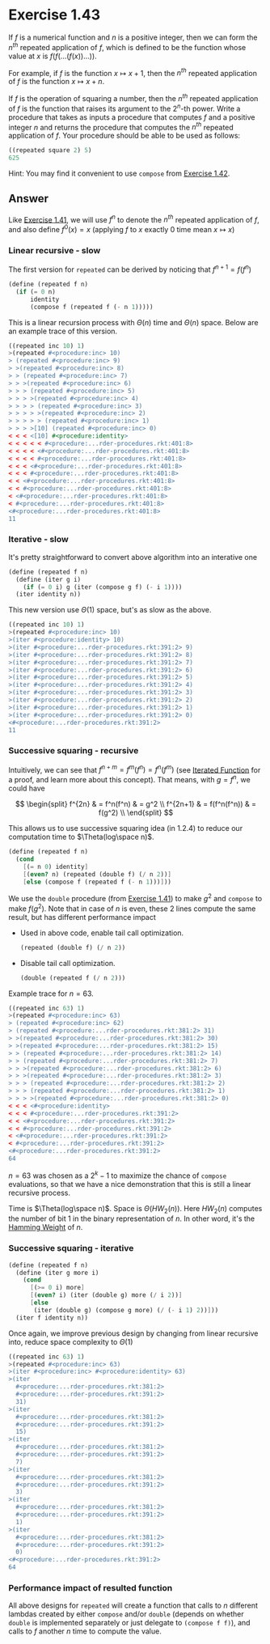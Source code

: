 # Exercise 1.43

If $f$ is a numerical function and $n$ is a positive integer, then we can form
the $n^{th}$ repeated application of $f$, which is defined to be the function
whose value at $x$ is $f(f(\ldots(f(x))\ldots))$.

For example, if $f$ is the function $x \mapsto x+1$, then the $n^{th}$ repeated
application of $f$ is the function $x \mapsto x+n$.

If $f$ is the operation of squaring a number, then the $n^{th}$ repeated
application of $f$ is the function that raises its argument to the $2^n$-th
power. Write a procedure that takes as inputs a procedure that computes $f$ and
a positive integer $n$ and returns the procedure that computes the $n^{th}$
repeated application of $f$. Your procedure should be able to be used as
follows:

```scheme
((repeated square 2) 5)
625
```

Hint: You may find it convenient to use `compose` from
[Exercise 1.42](./1.42.md).

## Answer

Like [Exercise 1.41](./1.41.md), we will use $f^n$ to denote the $n^{th}$
repeated application of $f$, and also define $f^0(x) = x$ (applying $f$ to $x$
exactly 0 time mean $x \mapsto x$)

### Linear recursive - slow

The first version for `repeated` can be derived by noticing that
$f^{n+1} = f(f^n)$

```scheme
(define (repeated f n)
  (if (= 0 n)
      identity
      (compose f (repeated f (- n 1)))))
```

This is a linear recursion process with $\Theta(n)$ time and $\Theta(n)$ space.
Below are an example trace of this version.

```scheme
((repeated inc 10) 1)
>(repeated #<procedure:inc> 10)
> (repeated #<procedure:inc> 9)
> >(repeated #<procedure:inc> 8)
> > (repeated #<procedure:inc> 7)
> > >(repeated #<procedure:inc> 6)
> > > (repeated #<procedure:inc> 5)
> > > >(repeated #<procedure:inc> 4)
> > > > (repeated #<procedure:inc> 3)
> > > > >(repeated #<procedure:inc> 2)
> > > > > (repeated #<procedure:inc> 1)
> > > >[10] (repeated #<procedure:inc> 0)
< < < <[10] #<procedure:identity>
< < < < < #<procedure:...rder-procedures.rkt:401:8>
< < < < <#<procedure:...rder-procedures.rkt:401:8>
< < < < #<procedure:...rder-procedures.rkt:401:8>
< < < <#<procedure:...rder-procedures.rkt:401:8>
< < < #<procedure:...rder-procedures.rkt:401:8>
< < <#<procedure:...rder-procedures.rkt:401:8>
< < #<procedure:...rder-procedures.rkt:401:8>
< <#<procedure:...rder-procedures.rkt:401:8>
< #<procedure:...rder-procedures.rkt:401:8>
<#<procedure:...rder-procedures.rkt:401:8>
11
```

### Iterative - slow

It's pretty straightforward to convert above algorithm into an interative one

```scheme
(define (repeated f n)
  (define (iter g i)
    (if (= 0 i) g (iter (compose g f) (- i 1))))
  (iter identity n))
```

This new version use $\Theta(1)$ space, but's as slow as the above.

```scheme
((repeated inc 10) 1)
>(repeated #<procedure:inc> 10)
>(iter #<procedure:identity> 10)
>(iter #<procedure:...rder-procedures.rkt:391:2> 9)
>(iter #<procedure:...rder-procedures.rkt:391:2> 8)
>(iter #<procedure:...rder-procedures.rkt:391:2> 7)
>(iter #<procedure:...rder-procedures.rkt:391:2> 6)
>(iter #<procedure:...rder-procedures.rkt:391:2> 5)
>(iter #<procedure:...rder-procedures.rkt:391:2> 4)
>(iter #<procedure:...rder-procedures.rkt:391:2> 3)
>(iter #<procedure:...rder-procedures.rkt:391:2> 2)
>(iter #<procedure:...rder-procedures.rkt:391:2> 1)
>(iter #<procedure:...rder-procedures.rkt:391:2> 0)
<#<procedure:...rder-procedures.rkt:391:2>
11
```

### Successive squaring - recursive

Intuitively, we can see that $f^{n+m} = f^m(f^n) = f^n(f^m)$ (see [Iterated
Function][iter-fn] for a proof, and learn more about this concept). That means,
with $g = f^n$, we could have

[iter-fn]: https://en.wikipedia.org/wiki/Iterated_function

$$
\begin{split}
f^{2n}   & = f^n(f^n)    & = g^2    \\
f^{2n+1} & = f(f^n(f^n)) & = f(g^2) \\
\end{split}
$$

This allows us to use successive squaring idea (in 1.2.4) to reduce our
computation time to $\Theta(log\space n)$.

```scheme
(define (repeated f n)
  (cond
    [(= n 0) identity]
    [(even? n) (repeated (double f) (/ n 2))]
    [else (compose f (repeated f (- n 1)))]))
```

We use the `double` procedure (from [Exercise 1.41](./1.41.md)) to make $g^2$
and `compose` to make $f(g^2)$. Note that in case of $n$ is even, these 2 lines
compute the same result, but has different performance impact

- Used in above code, enable tail call optimization.

  ```scheme
  (repeated (double f) (/ n 2))
  ```

- Disable tail call optimization.

  ```scheme
  (double (repeated f (/ n 2)))
  ```

Example trace for $n = 63$.

```scheme
((repeated inc 63) 1)
>(repeated #<procedure:inc> 63)
> (repeated #<procedure:inc> 62)
> (repeated #<procedure:...rder-procedures.rkt:381:2> 31)
> >(repeated #<procedure:...rder-procedures.rkt:381:2> 30)
> >(repeated #<procedure:...rder-procedures.rkt:381:2> 15)
> > (repeated #<procedure:...rder-procedures.rkt:381:2> 14)
> > (repeated #<procedure:...rder-procedures.rkt:381:2> 7)
> > >(repeated #<procedure:...rder-procedures.rkt:381:2> 6)
> > >(repeated #<procedure:...rder-procedures.rkt:381:2> 3)
> > > (repeated #<procedure:...rder-procedures.rkt:381:2> 2)
> > > (repeated #<procedure:...rder-procedures.rkt:381:2> 1)
> > > >(repeated #<procedure:...rder-procedures.rkt:381:2> 0)
< < < <#<procedure:identity>
< < < #<procedure:...rder-procedures.rkt:391:2>
< < <#<procedure:...rder-procedures.rkt:391:2>
< < #<procedure:...rder-procedures.rkt:391:2>
< <#<procedure:...rder-procedures.rkt:391:2>
< #<procedure:...rder-procedures.rkt:391:2>
<#<procedure:...rder-procedures.rkt:391:2>
64
```

$n=63$ was chosen as a $2^k - 1$ to maximize the chance of `compose`
evaluations, so that we have a nice demonstration that this is still a linear
recursive process.

Time is $\Theta(log\space n)$. Space is $\Theta(HW_2(n))$. Here $HW_2(n)$
computes the number of bit 1 in the binary representation of $n$. In other word,
it's the [Hamming Weight][hw] of $n$.

[hw]: https://en.wikipedia.org/wiki/Hamming_weight

### Successive squaring - iterative

```scheme
(define (repeated f n)
  (define (iter g more i)
    (cond
      [(>= 0 i) more]
      [(even? i) (iter (double g) more (/ i 2))]
      [else
       (iter (double g) (compose g more) (/ (- i 1) 2))]))
  (iter f identity n))
```

Once again, we improve previous design by changing from linear recursive into,
reduce space complexity to $\Theta(1)$

```scheme
((repeated inc 63) 1)
>(repeated #<procedure:inc> 63)
>(iter #<procedure:inc> #<procedure:identity> 63)
>(iter
  #<procedure:...rder-procedures.rkt:381:2>
  #<procedure:...rder-procedures.rkt:391:2>
  31)
>(iter
  #<procedure:...rder-procedures.rkt:381:2>
  #<procedure:...rder-procedures.rkt:391:2>
  15)
>(iter
  #<procedure:...rder-procedures.rkt:381:2>
  #<procedure:...rder-procedures.rkt:391:2>
  7)
>(iter
  #<procedure:...rder-procedures.rkt:381:2>
  #<procedure:...rder-procedures.rkt:391:2>
  3)
>(iter
  #<procedure:...rder-procedures.rkt:381:2>
  #<procedure:...rder-procedures.rkt:391:2>
  1)
>(iter
  #<procedure:...rder-procedures.rkt:381:2>
  #<procedure:...rder-procedures.rkt:391:2>
  0)
<#<procedure:...rder-procedures.rkt:391:2>
64
```

### Performance impact of resulted function

All above designs for `repeated` will create a function that calls to $n$
different lambdas created by either `compose` and/or `double` (depends on
whether `double` is implemented separately or just delegate to `(compose f f)`),
and calls to $f$ another $n$ time to compute the value.

